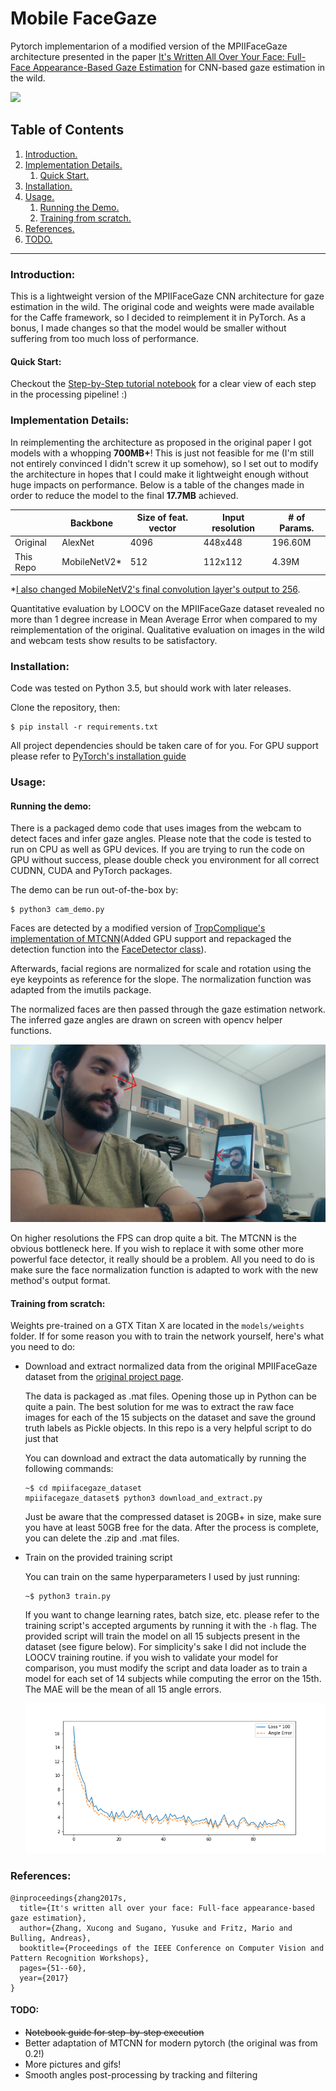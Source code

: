 # Mobile FaceGaze

Pytorch implementarion of a modified version of the MPIIFaceGaze architecture presented in the paper 
[It's Written All Over Your Face: Full-Face Appearance-Based Gaze Estimation](http://openaccess.thecvf.com/content_cvpr_2017_workshops/w41/html/Bulling_Its_Written_All_CVPR_2017_paper.html) for
CNN-based gaze estimation in the wild.

<p align="left">
  <img width="460" src="imgs/out.gif">
</p>

## Table of Contents
1. [ Introduction. ](#intro)
2. [ Implementation Details. ](#impl)
    1. [Quick Start. ](#quick)
3. [ Installation. ](#install)
4. [ Usage. ](#usage)
    1. [ Running the Demo. ](#demo)
    2. [ Training from scratch. ](#train)  
5. [ References. ](#references)
6. [ TODO. ](#todo)
<hr>

<a name="intro"></a>
### Introduction:
This is a lightweight version of the MPIIFaceGaze CNN architecture for gaze estimation in the wild. The original code and weights
were made available for the Caffe framework, so I decided to reimplement it in PyTorch. As a bonus, I made changes so that the model would be smaller without suffering from too much loss of performance. 

<a name="quick"></a>
#### Quick Start:
Checkout the [Step-by-Step tutorial notebook](https://github.com/glefundes/Mobile-Face-Gaze/blob/master/step-by-step.ipynb) for a clear view of each step in the processing pipeline! :)

<a name="impl"></a>
### Implementation Details:
In reimplementing the architecture as proposed in the original paper I got models with a whopping **700MB+**!
This is just not feasible for me (I'm still not entirely convinced I didn't screw it up somehow), so I set out to modify the architecture in hopes that I could make it lightweight
enough without huge impacts on performance.
Below is a table of the changes made in order to reduce the model to the final **17.7MB** achieved.

|           | Backbone     | Size of feat. vector | Input resolution | # of Params. |
|-----------|--------------|----------------------|------------------|--------------|
| Original  | AlexNet      | 4096                 | 448x448          | 196.60M      |
| This Repo | MobileNetV2* | 512                  | 112x112          | 4.39M        |

*[I also changed MobileNetV2's final convolution layer's output to 256](https://github.com/glefundes/mobile-facegaze/blob/bcbf6de7cffe62124897aa08768f00cc2755c039/models/gazenet.py#L23).

Quantitative evaluation by LOOCV on the MPIIFaceGaze dataset revealed no more than 1 degree increase in Mean Average Error when compared to my reimplementation of the original.
Qualitative evaluation on images in the wild and webcam tests show results to be satisfactory.

<a name="install"></a>
### Installation:
Code was tested on Python 3.5, but should work with later releases.

Clone the repository, then:
```
$ pip install -r requirements.txt
```
All project dependencies should be taken care of for you.
For GPU support please refer to [PyTorch's installation guide](https://pytorch.org/get-started/locally/)

<a name="usage"></a>
### Usage:

<a name="demo"></a>
#### Running the demo:
There is a packaged demo code that uses images from the webcam to detect faces and infer gaze angles.
Please note that the code is tested to run on CPU as well as GPU devices. If you are trying to run the code on GPU without success, please double check you environment for all correct CUDNN, CUDA and PyTorch packages.

The demo can be run out-of-the-box by:
```
$ python3 cam_demo.py
```
Faces are detected by a modified version of [TropComplique's implementation of MTCNN](https://github.com/TropComplique/mtcnn-pytorch)(Added GPU support and repackaged the detection function into the [FaceDetector class](https://github.com/glefundes/mobile-facegaze/blob/a4a26409f0137103dd80693708813d85b53c740b/mtcnn/detector.py#L8)).

Afterwards, facial regions are normalized for scale and rotation using the eye keypoints as reference for the slope. The normalization function was adapted from the imutils package.

The normalized faces are then passed through the gaze estimation network. The inferred gaze angles are drawn on screen with opencv helper functions.

![twins](imgs/twins.png)

On higher resolutions the FPS can drop quite a bit. The MTCNN is the obvious bottleneck here. If you wish to replace it with some other more powerful face detector, it really should be a problem. All you need to do is make sure the face normalization function is adapted to work with the new method's output format.

<a name="train"></a>
#### Training from scratch:

Weights pre-trained on a GTX Titan X are located in the `models/weights` folder. If for some reason you with to train the network yourself, here's what you need to do:
* Download and extract normalized data from the original MPIIFaceGaze dataset from the [original project page](https://www.mpi-inf.mpg.de/departments/computer-vision-and-machine-learning/research/gaze-based-human-computer-interaction/its-written-all-over-your-face-full-face-appearance-based-gaze-estimation/).
  
  The data is packaged as .mat files. Opening those up in Python can be quite a pain. The best solution for me was to extract the raw face images for each of the 15
  subjects on the dataset and save the ground truth labels as Pickle objects. In this repo is a very helpful script to do just that
  
  
  You can download and extract the data automatically by running the following commands:
  ```
  ~$ cd mpiifacegaze_dataset
  mpiifacegaze_dataset$ python3 download_and_extract.py
  ```
  Just be aware that the compressed dataset is 20GB+ in size, make sure you have at least 50GB free for the data.
  After the process is complete, you can delete the .zip and .mat files.

* Train on the provided training script

  You can train on the same hyperparameters I used by just running:
  ```
  ~$ python3 train.py
  ```
  If you want to change learning rates, batch size, etc. please refer to the training script's accepted arguments by running it with the `-h` flag.
  The provided script will train the model on all 15 subjects present in the dataset (see figure below). For simplicity's sake I did not include the LOOCV training routine.
  if you wish to validate your model for comparison, you must modify the script and data loader as to train a model for each set of 14 subjects while computing the error on the 15th.
  The MAE will be the mean of all 15 angle errors.

  ![train plot](imgs/training_plot.png)

### References:
```
@inproceedings{zhang2017s,
  title={It's written all over your face: Full-face appearance-based gaze estimation},
  author={Zhang, Xucong and Sugano, Yusuke and Fritz, Mario and Bulling, Andreas},
  booktitle={Proceedings of the IEEE Conference on Computer Vision and Pattern Recognition Workshops},
  pages={51--60},
  year={2017}
}
```

<a name="todo"></a>
#### TODO:
* ~~Notebook guide for step-by-step execution~~
* Better adaptation of MTCNN for modern pytorch (the original was from 0.2!)
* More pictures and gifs!
* Smooth angles post-processing by tracking and filtering 
